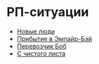 # РП-ситуации

- [Новые люди](all/1-new-people.html)
- [Прибытие в Эмпайр-Бэй](all/2-arrival-to-empire-bay.html)
- [Перевозчик Боб](all/3-transporter-bob.html)
- [С чистого листа](all/4-ide-bernadette-inception.html)
